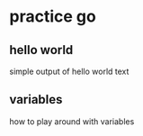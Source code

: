 # practice go

## hello world
simple output of hello world text

## variables
how to play around with variables

